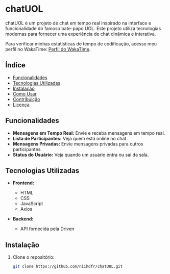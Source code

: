 # chatUOL

chatUOL é um projeto de chat em tempo real inspirado na interface e funcionalidade do famoso bate-papo UOL. Este projeto utiliza tecnologias modernas para fornecer uma experiência de chat dinâmica e interativa.

Para verificar minhas estatísticas de tempo de codificação, acesse meu perfil no WakaTime: [Perfil do WakaTime](https://wakatime.com/@niihdfr).

## Índice

- [Funcionalidades](#funcionalidades)
- [Tecnologias Utilizadas](#tecnologias-utilizadas)
- [Instalação](#instalação)
- [Como Usar](#como-usar)
- [Contribuição](#contribuição)
- [Licença](#licença)

## Funcionalidades

- **Mensagens em Tempo Real:** Envie e receba mensagens em tempo real.
- **Lista de Participantes:** Veja quem está online no chat.
- **Mensagens Privadas:** Envie mensagens privadas para outros participantes.
- **Status do Usuário:** Veja quando um usuário entra ou sai da sala.

## Tecnologias Utilizadas

- **Frontend:**
  - HTML
  - CSS
  - JavaScript
  - Axios

- **Backend:**
  - API fornecida pela Driven

## Instalação

1. Clone o repositório:
   ```bash
   git clone https://github.com/niihdfr/chatUOL.git

